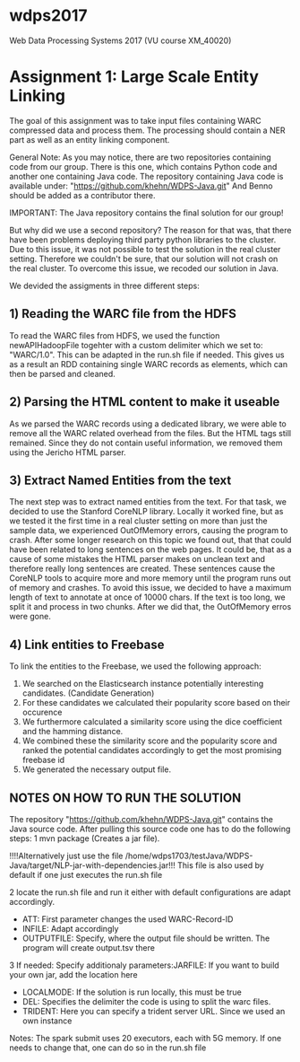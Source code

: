 # wdps2017
Web Data Processing Systems 2017 (VU course XM_40020)

# Assignment 1: Large Scale Entity Linking
The goal of this assignment was to take input files containing WARC compressed data and process them. 
The processing should contain a NER part as well as an entity linking component.

General Note: As you may notice, there are two repositories containing code from our group. 
There is this one, which contains Python code and another one containing Java code.
The repository containing Java code is available under: "https://github.com/khehn/WDPS-Java.git"
And Benno should be added as a contributor there. 

IMPORTANT: The Java repository contains the final solution for our group!

But why did we use a second repository?
The reason for that was, that there have been problems deploying third party python libraries to the cluster. 
Due to this issue, it was not possible to test the solution in the real cluster setting. 
Therefore we couldn't be sure, that our solution will not crash on the real cluster. 
To overcome this issue, we recoded our solution in Java.

We devided the assigments in three different steps:

## 1) Reading the WARC file from the HDFS
To read the WARC files from HDFS, we used the function newAPIHadoopFile togehter with a custom delimiter which we set to: "WARC/1.0". This can be adapted in the run.sh file if needed. This gives us as a result an RDD containing single WARC records as elements, which can then be parsed and cleaned. 
## 2) Parsing the HTML content to make it useable
As we parsed the WARC records using a dedicated library, we were able to remove all the WARC related overhead from the files. But the HTML tags still remained. Since they do not contain useful information, we removed them using the Jericho HTML parser.
## 3) Extract Named Entities from the text
The next step was to extract named entities from the text. For that task, we decided to use the Stanford CoreNLP library. Locally it worked fine, but as we tested it the first time in a real cluster setting on more than just the sample data, we experienced OutOfMemory errors, causing the program to crash. After some longer research on this topic we found out, that that could have been related to long sentences on the web pages. It could be, that as a cause of some mistakes the HTML parser makes on unclean text and therefore really long sentences are created. These sentences cause the CoreNLP tools to acquire more and more memory until the program runs out of memory and crashes. To avoid this issue, we decided to have a maximum length of text to annotate at once of 10000 chars. If the text is too long, we split it and process in two chunks.
After we did that, the OutOfMemory erros were gone.
## 4) Link entities to Freebase
To link the entities to the Freebase, we used the following approach:
  1) We searched on the Elasticsearch instance potentially interesting candidates. (Candidate Generation)
  2) For these candidates we calculated their popularity score based on their occurence
  3) We furthermore calculated a similarity score using the dice coefficient and the hamming distance.
  4) We combined these the similarity score and the popularity score and ranked the potential candidates accordingly to get
     the most promising freebase id
  5) We generated the necessary output file.

## NOTES ON HOW TO RUN THE SOLUTION
The repository "https://github.com/khehn/WDPS-Java.git" contains the Java source code. After pulling this source code one has to do the following steps:
1 mvn package (Creates a jar file). 

!!!!Alternatively just use the file /home/wdps1703/testJava/WDPS-Java/target/NLP-jar-with-dependencies.jar!!!
This file is also used by default if one just executes the run.sh file

2 locate the run.sh file and run it either with default configurations are adapt accordingly.
  - ATT: First parameter changes the used WARC-Record-ID
  - INFILE: Adapt accordingly
  - OUTPUTFILE: Specify, where the output file should be written. The program will create output.tsv there
  
3 If needed: Specify additionaly parameters:JARFILE: If you want to build your own jar, add the location here
  - LOCALMODE: If the solution is run locally, this must be true
  - DEL: Specifies the delimiter the code is using to split the warc files.
  - TRIDENT: Here you can specify a trident server URL. Since we used an own instance
  
Notes: The spark submit uses 20 executors, each with 5G memory. If one needs to change that, one can do so in the run.sh file
